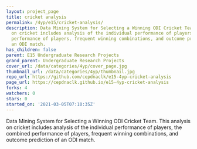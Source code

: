 ```yaml
---
layout: project_page
title: cricket analysis
permalink: /4yp/e15/cricket-analysis/
description: Data Mining System for Selecting a Winning ODI Cricket Team. This analysis
  on cricket includes analysis of the individual performance of players, the combined
  performance of players, frequent winning combinations, and outcome prediction of
  an ODI match.
has_children: false
parent: E15 Undergraduate Research Projects
grand_parent: Undergraduate Research Projects
cover_url: /data/categories/4yp/cover_page.jpg
thumbnail_url: /data/categories/4yp/thumbnail.jpg
repo_url: https://github.com/cepdnaclk/e15-4yp-cricket-analysis
page_url: https://cepdnaclk.github.io/e15-4yp-cricket-analysis
forks: 4
watchers: 0
stars: 0
started_on: '2021-03-05T07:10:35Z'
---
```


Data Mining System for Selecting a Winning ODI Cricket Team. This analysis on cricket includes analysis of the individual performance of players, the combined performance of players, frequent winning combinations, and outcome prediction of an ODI match.